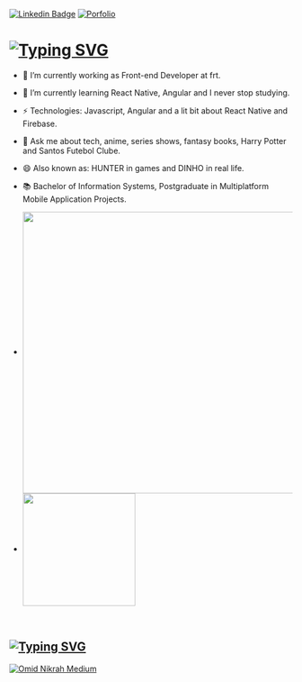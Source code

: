 [![Linkedin Badge](https://img.shields.io/badge/-LinkedIn-blue?style=for-the-badge&logo=Linkedin&logoColor=white&link=https://www.linkedin.com/in/edsoncmenezes/)](https://www.linkedin.com/in/edsoncmenezes/)
[![Porfolio](https://img.shields.io/website?label=dev&style=for-the-badge&up_color=c62338&up_message=Portfolio&url=https%3A%2F%2Fedsoncamargo.dev%2F%23%2F&link=https:https://edsoncamargo.dev/#/)](https://edsoncamargo.dev/#/)

# [![Typing SVG](https://readme-typing-svg.demolab.com?font=Fira+Code&weight=800&size=32&duration=3000&pause=1000&color=7A7DDE&random=false&width=435&lines=HELLO+FOLKS+%F0%9F%91%8B)](https://git.io/typing-svg)

- 🔭 I’m currently working as Front-end Developer at frt.
- 🌱 I’m currently learning React Native, Angular and I never stop studying.
- ⚡ Technologies: Javascript, Angular and a lit bit about React Native and Firebase.
- 💬 Ask me about tech, anime, series shows, fantasy books, Harry Potter and Santos Futebol Clube.
- 😄 Also known as: HUNTER in games and DINHO in real life.
- 📚 Bachelor of Information Systems, Postgraduate in Multiplatform Mobile Application Projects.
  
- <img width=500 align="center" src="https://github-readme-stats.vercel.app/api/wakatime?username=edsoncamargo&theme=github_dark&show_icons=true&card_width=320&custom_title=⌛" />
- <img height=200 align="center" src="https://github-readme-stats.vercel.app/api/top-langs?username=anuraghazra&layout=compact&langs_count=8&card_width=320&theme=github_dark&custom_title=⌨️" />

<br>

## [![Typing SVG](https://readme-typing-svg.demolab.com?font=Fira+Code&size=24&duration=1&pause=1000&color=7A7DDE&repeat=false&random=false&width=435&lines=MY+ARTICLES+%F0%9F%93%91)](https://git.io/typing-svg)

[![Omid Nikrah Medium](https://github-readme-medium.vercel.app/?username=edsoncamargo.dev)](https://medium.com/@edsoncamargo.dev)
